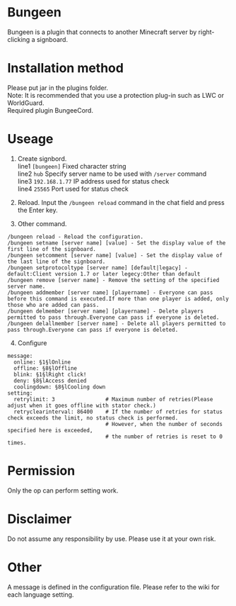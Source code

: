 # Bungeen
Bungeen is a plugin that connects to another Minecraft server by right-clicking a signboard.

# Installation method
Please put jar in the plugins folder.   
Note: It is recommended that you use a protection plug-in such as LWC or WorldGuard.  
Required plugin BungeeCord.  

# Useage
1. Create signbord.  
line1 `[bungeen]` Fixed character string  
line2 `hub` Specify server name to be used with `/server` command  
line3 `192.168.1.77` IP address used for status check  
line4 `25565` Port used for status check  

2. Reload.
Input the `/bungeen reload` command in the chat field and press the Enter key.

3. Other command.
```
/bungeen reload - Reload the configuration.
/bungeen setname [server name] [value] - Set the display value of the first line of the signboard.
/bungeen setcomment [server name] [value] - Set the display value of the last line of the signboard.
/bungeen setprotocoltype [server name] [default|legacy] - default:Client version 1.7 or later legecy:Other than default
/bungeen remove [server name] - Remove the setting of the specified server name.
/bungeen addmember [server name] [playername] - Everyone can pass before this command is executed.If more than one player is added, only those who are added can pass.
/bungeen delmember [server name] [playername] - Delete players permitted to pass through.Everyone can pass if everyone is deleted.
/bungeen delallmember [server name] - Delete all players permitted to pass through.Everyone can pass if everyone is deleted.
```

4. Configure
```
message:
  online: §1§lOnline
  offline: §8§lOffline
  blink: §1§lRight click!
  deny: §8§lAccess denied
  coolingdown: §8§lCooling down
setting:
  retrylimit: 3                # Maximum number of retries(Please adjust when it goes offline with stator check.)
  retryclearinterval: 86400    # If the number of retries for status check exceeds the limit, no status check is performed.
                               # However, when the number of seconds specified here is exceeded,
                               # the number of retries is reset to 0 times.
```

# Permission
Only the op can perform setting work.

# Disclaimer
Do not assume any responsibility by use. Please use it at your own risk.

# Other
A message is defined in the configuration file.
Please refer to the wiki for each language setting.
